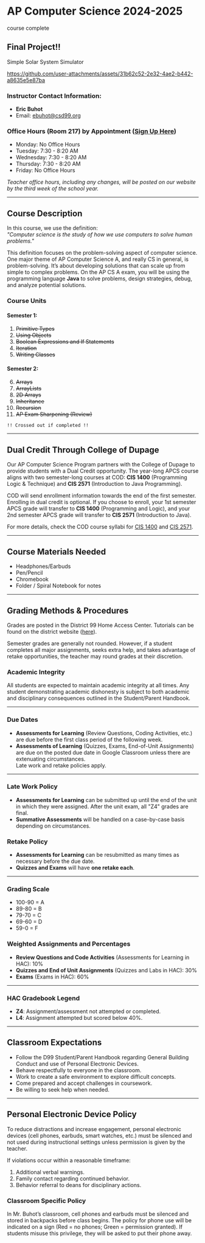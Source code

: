 # AP Computer Science 2024-2025

course complete 

## Final Project!!

Simple Solar System Simulator

https://github.com/user-attachments/assets/31b62c52-2e32-4ae2-b442-a8635e5e87ba

### Instructor Contact Information:
- **Eric Buhot**  
- Email: ebuhot@csd99.org

### Office Hours (Room 217) by Appointment ([Sign Up Here](https://forms.gle/93ahSJJhaWfzbsca9))
- Monday: No Office Hours      
- Tuesday: 7:30 - 8:20 AM  
- Wednesday: 7:30 - 8:20 AM  
- Thursday: 7:30 - 8:20 AM  
- Friday: No Office Hours

*Teacher office hours, including any changes, will be posted on our website by the third week of the school year.*

---

## Course Description

In this course, we use the definition:  
*"Computer science is the study of how we use computers to solve human problems."*  

This definition focuses on the problem-solving aspect of computer science. One major theme of AP Computer Science A, and really CS in general, is problem-solving. It’s about developing solutions that can scale up from simple to complex problems. On the AP CS A exam, you will be using the programming language **Java** to solve problems, design strategies, debug, and analyze potential solutions.

### Course Units

#### Semester 1:
1. ~~Primitive Types~~
2. ~~Using Objects~~  
3. ~~Boolean Expressions and If Statements~~  
4. ~~Iteration~~  
5. ~~Writing Classes~~  

#### Semester 2:
6. ~~Arrays~~  
7. ~~ArrayLists~~  
8. ~~2D Arrays~~  
9. ~~Inheritance~~  
10. ~~Recursion~~  
11. ~~AP Exam Sharpening (Review)~~

``!! Crossed out if completed !!``

---

## Dual Credit Through College of Dupage

Our AP Computer Science Program partners with the College of Dupage to provide students with a Dual Credit opportunity. The year-long APCS course aligns with two semester-long courses at COD: **CIS 1400** (Programming Logic & Technique) and **CIS 2571** (Introduction to Java Programming). 

COD will send enrollment information towards the end of the first semester. Enrolling in dual credit is optional. If you choose to enroll, your 1st semester APCS grade will transfer to **CIS 1400** (Programming and Logic), and your 2nd semester APCS grade will transfer to **CIS 2571** (Introduction to Java).

For more details, check the COD course syllabi for [CIS 1400](https://docs.google.com/document/d/17470RXpNpyJXrVj8tS5XUeslnddu0kTxgPKYsY-ul8g/edit?usp=sharing) and [CIS 2571](https://docs.google.com/document/d/1tPQo49l3nnye9gi8NyshuexA_uc4bN7aeOXoc-6I0Wk/edit?usp=sharing).

---

## Course Materials Needed
- Headphones/Earbuds
- Pen/Pencil
- Chromebook
- Folder / Spiral Notebook for notes

---

## Grading Methods & Procedures

Grades are posted in the District 99 Home Access Center. Tutorials can be found on the district website ([here](https://www.csd99.org/departments/home-access-center)).  

Semester grades are generally not rounded. However, if a student completes all major assignments, seeks extra help, and takes advantage of retake opportunities, the teacher may round grades at their discretion.  

### Academic Integrity  
All students are expected to maintain academic integrity at all times. Any student demonstrating academic dishonesty is subject to both academic and disciplinary consequences outlined in the Student/Parent Handbook.

---

### Due Dates  
- **Assessments for Learning** (Review Questions, Coding Activities, etc.) are due before the first class period of the following week.
- **Assessments of Learning** (Quizzes, Exams, End-of-Unit Assignments) are due on the posted due date in Google Classroom unless there are extenuating circumstances.  
Late work and retake policies apply.

---

### Late Work Policy
- **Assessments for Learning** can be submitted up until the end of the unit in which they were assigned. After the unit exam, all "Z4" grades are final.
- **Summative Assessments** will be handled on a case-by-case basis depending on circumstances.

### Retake Policy
- **Assessments for Learning** can be resubmitted as many times as necessary before the due date.
- **Quizzes and Exams** will have **one retake each**.

---

### Grading Scale
- 100-90 = A
- 89-80 = B
- 79-70 = C
- 69-60 = D
- 59-0 = F

### Weighted Assignments and Percentages
- **Review Questions and Code Activities** (Assessments for Learning in HAC): 10%
- **Quizzes and End of Unit Assignments** (Quizzes and Labs in HAC): 30%
- **Exams** (Exams in HAC): 60%

---

### HAC Gradebook Legend
- **Z4**: Assignment/assessment not attempted or completed.
- **L4**: Assignment attempted but scored below 40%.

---

## Classroom Expectations
- Follow the D99 Student/Parent Handbook regarding General Building Conduct and use of Personal Electronic Devices.
- Behave respectfully to everyone in the classroom.
- Work to create a safe environment to explore difficult concepts.
- Come prepared and accept challenges in coursework.
- Be willing to seek help when needed.

---

## Personal Electronic Device Policy

To reduce distractions and increase engagement, personal electronic devices (cell phones, earbuds, smart watches, etc.) must be silenced and not used during instructional settings unless permission is given by the teacher.

If violations occur within a reasonable timeframe:
1. Additional verbal warnings.
2. Family contact regarding continued behavior.
3. Behavior referral to deans for disciplinary actions.

### Classroom Specific Policy
In Mr. Buhot’s classroom, cell phones and earbuds must be silenced and stored in backpacks before class begins. The policy for phone use will be indicated on a sign (Red = no phones; Green = permission granted). If students misuse this privilege, they will be asked to put their phone away.
